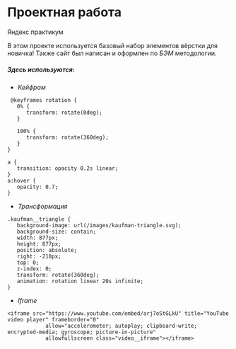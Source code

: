 # Проектная работа 
Яндекс практикум

В этом проекте используется базовый набор элементов вёрстки для новичка! Также сайт был написан и оформлен по _БЭМ_ методологии.

##### Здесь используются:

* *Кейфрам*

```
 @keyframes rotation {
   0% {
      transform: rotate(0deg);
   }

   100% {
      transform: rotate(360deg);
   }
}

a {
   transition: opacity 0.2s linear;
}
a:hover {
   opacity: 0.7;
} 
```

* *Трансформация*

```
.kaufman__triangle {
   background-image: url(/images/kaufman-triangle.svg);
   background-size: contain;
   width: 877px;
   height: 877px;
   position: absolute;
   right: -210px;
   top: 0;
   z-index: 0;
   transform: rotate(360deg);
   animation: rotation linear 20s infinite;
}

```
* *Iframe*
```
<iframe src="https://www.youtube.com/embed/arj7oStGLkU" title="YouTube video player" frameborder="0"
            allow="accelerometer; autoplay; clipboard-write; encrypted-media; gyroscope; picture-in-picture"
            allowfullscreen class="video__iframe"></iframe>

```

